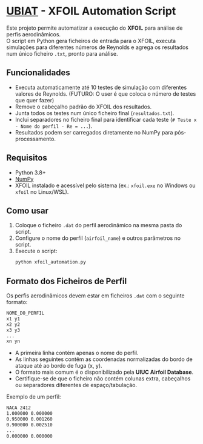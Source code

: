 # [UBIAT](https://ubiat.aeroubi.pt/) - XFOIL Automation Script

Este projeto permite automatizar a execução do **XFOIL** para análise de perfis aerodinâmicos.  
O script em Python gera ficheiros de entrada para o XFOIL, executa simulações para diferentes números de Reynolds e agrega os resultados num único ficheiro `.txt`, pronto para análise.

## Funcionalidades

- Executa automaticamente até 10 testes de simulação com diferentes valores de Reynolds. (FUTURO: O user é que coloca o número de testes que quer fazer)
- Remove o cabeçalho padrão do XFOIL dos resultados.  
- Junta todos os testes num único ficheiro final (`resultados.txt`).  
- Inclui separadores no ficheiro final para identificar cada teste (`# Teste x - Nome do perfil - Re = ...`).  
- Resultados podem ser carregados diretamente no NumPy para pós-processamento.

## Requisitos

- Python 3.8+  
- [NumPy](https://numpy.org/)  
- XFOIL instalado e acessível pelo sistema (ex.: `xfoil.exe` no Windows ou `xfoil` no Linux/WSL).  

## Como usar

1. Coloque o ficheiro `.dat` do perfil aerodinâmico na mesma pasta do script.  
2. Configure o nome do perfil (`airfoil_name`) e outros parâmetros no script.  
3. Execute o script:  
   ```bash
   python xfoil_automation.py

## Formato dos Ficheiros de Perfil

Os perfis aerodinâmicos devem estar em ficheiros `.dat` com o seguinte formato: 

```bash
NOME_DO_PERFIL
x1 y1
x2 y2
x3 y3
...
xn yn
```

- A primeira linha contém apenas o nome do perfil.  
- As linhas seguintes contêm as coordenadas normalizadas do bordo de ataque até ao bordo de fuga (x, y).  
- O formato mais comum é o disponibilizado pela **UIUC Airfoil Database**.  
- Certifique-se de que o ficheiro não contém colunas extra, cabeçalhos ou separadores diferentes de espaço/tabulação.  

Exemplo de um perfil:

```bash
NACA 2412
1.000000 0.000000
0.950000 0.001260
0.900000 0.002510
...
0.000000 0.000000
```
